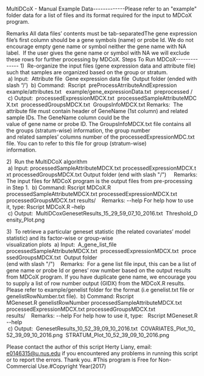 MultiDCoX - Manual
Example Data-------------Please refer to an "example" folder data for a list of files and its format required for the input to MDCoX program.

Remarks
All data files’ contents must be tab-separatedThe gene expression file’s first column should be a gene symbols (name) or probe Id. We do not encourage empty gene name or symbol neither the gene name with NA label.  If the user gives the gene name or symbol with NA we will exclude these rows for further processing by MDCoX.
Steps To Run MDCoX--------------
1)  Re-organize the input files (gene expression data and attribute file) such that samples are organized based on the group or stratum.
 a) Input:  Attribute file  Gene expression data file  Output folder (ended with slash “/’)
 b) Command:  Rscript  preProcessAtrributeAndExpression example/attributes.txt   example/gene_expressionData.txt  preprocessed /
 c) Output:  processedExpressionMDCX.txt  processedSampleAttributeMDCX.txt  processedGroupsMDCX.txt  GroupsInfoMDCX.txt
    Remarks:  The attribute file must contain header of GeneName (1st column) and related sample IDs. The GeneName column could be the  
    value of gene name or probe ID. The GroupsInfoMDCX.txt file contains all the groups (stratum-wise) information, the group number   
    and related samples’ columns number of the processedExpressionMDC.txt file. You can to refer to this file for group (stratum-wise)  
    information.
    
2)  Run the MultiDCoX algorithm
 a) Input: processedSampleAttributeMDCX.txt processedExpressionMDCX.txt processedGroupsMDCX.txt Output folder (end with slash "/")    
    Remarks: The input files for MDCoX program is the output files from pre-processing in Step 1.
 b) Command: Rscript MDCoX.R processedSampleAttributeMDCX.txt processedExpressionMDCX.txt processedGroupsMDCX.txt results/
    Remarks:  --help For help how to use it, type: Rscript MDCoX.R –help
 c) Output:  MultiDCoxGenesetResults_15_29_59_07_10_2016.txt  Threshold_Density_Plot.png
 
3)  To retrieve a particular geneset statistic (the related covariates’ model statistic) and its factor-wise or group-wise  
    visualization plots
 a) Input:  A_gene_list_file  processedSampleAttributeMDCX.txt  processedExpressionMDCX.txt  processedGroupsMDCX.txt  Output folder  
    (end with slash "/")
    Remarks:  For a gene list file input, this can be a list of gene name or probe Id or genes’ row number based on the output results  
    from MDCoX program. If you have duplicate gene name, we encourage you to supply a list of row number output (GIDX) from the MDCoX.R     results. Please refer to example/genelist folder for the format (i.e genelist.txt file or genelistRowNumber.txt file).
 b) Command: Rscript MGeneset.R genelistRowNumber processedSampleAttributeMDCX.txt processedExpressionMDCX.txt processedGroupsMDCX.txt  
             results/
    Remarks:  --help For help how to use it, type:   Rscript MGeneset.R --help
 c) Output:  GenesetResults_10_52_39_09_10_2016.txt  COVARIATES_Plot_10_52_39_09_10_2016.png  STRATUM_Plot_10_52_39_09_10_2016.png



Please contact the author of this script Herty Liany, email: e0146315@u.nus.edu if you encountered any problems in running this script or to report the errors. Thank you.
#This program is Free for Non-Commercial Use.#Copyright Year(2017)
